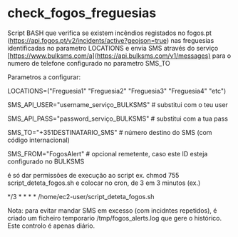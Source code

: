 # check_fogos_freguesias
Script BASH que verifica se existem incêndios registados no fogos.pt (https://api.fogos.pt/v2/incidents/active?geojson=true) nas freguesias identificadas no parametro LOCATIONS  e envia SMS através do serviço [https://www.bulksms.com/a](https://api.bulksms.com/v1/messages) para o numero de telefone configurado no parametro SMS_TO

Parametros a configurar:

LOCATIONS=("Freguesia1" "Freguesia2" "Freguesia3" "Freguesia4" "etc")

SMS_API_USER="username_serviço_BULKSMS"         # substitui com o teu user

SMS_API_PASS="password_serviço_BULKSMS"         # substitui com a tua pass

SMS_TO="+351DESTINATARIO_SMS"          # número destino do SMS (com código internacional)

SMS_FROM="FogosAlert"           # opcional remetente, caso este ID esteja configurado no BULKSMS


é só dar permissões de execução ao script ex. chmod 755 script_deteta_fogos.sh e colocar no cron, de 3 em 3 minutos (ex.)

*/3 * * * * /home/ec2-user/script_deteta_fogos.sh


Nota: para evitar mandar SMS em excesso  (com incidntes repetidos), é criado um ficheiro temporario /tmp/fogos_alerts.log que gere o histórico. Este controlo é apenas diário.
